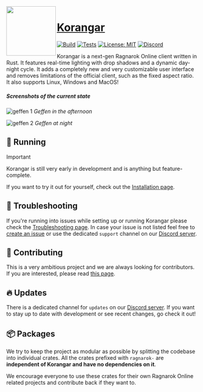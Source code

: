 <img align="left" alt="" src=".github/logo.png" height="130" />

# [Korangar](https://github.com/vE5li/korangar)

[![Build](https://github.com/ve5li/korangar/actions/workflows/build.yml/badge.svg?branch=main)](https://github.com/ve5li/korangar/actions?query=workflow%3ABuild)
[![Tests](https://github.com/ve5li/korangar/actions/workflows/tests.yml/badge.svg?branch=main)](https://github.com/ve5li/korangar/actions?query=workflow%3ATests)
[![License: MIT](https://img.shields.io/badge/License-MIT-green.svg)](https://opensource.org/licenses/MIT)
[![Discord](https://img.shields.io/discord/1010572689536204931?label=discord)](https://discord.gg/2CqRZsvKja)

Korangar is a next-gen Ragnarok Online client written in Rust. It features real-time lighting with drop shadows and a dynamic day-night cycle. It adds a completely new and very customizable user interface and removes limitations of the official client, such as the fixed aspect ratio. It also supports Linux, Windows and MacOS!

##### Screenshots of the current state
![geffen 1](.github/geffen_1.png)
*Geffen in the afternoon*

![geffen 2](.github/geffen_2.png)
*Geffen at night*

## 🚀 Running

> [!IMPORTANT]
> Korangar is still very early in development and is anything but feature-complete.

If you want to try it out for yourself, check out the [Installation page](wiki/Installation.md).

## 🔧 Troubleshooting

If you're running into issues while setting up or running Korangar please check the [Troubleshooting page](wiki/Troubleshooting.md). In case your issue is not listed feel free to [create an issue](https://github.com/vE5li/korangar/issues/new) or use the dedicated `support` channel on our [Discord server](https://discord.gg/2CqRZsvKja).

## 🤝 Contributing

This is a very ambitious project and we are always looking for contributors. If you are interested, please read [this page](wiki/Contributing.md).

## 🔥 Updates

There is a dedicated channel for `updates` on our [Discord server](https://discord.gg/2CqRZsvKja). If you want to stay up to date with development or see recent changes, go check it out!

## 📦 Packages

We try to keep the project as modular as possible by splitting the codebase into individual crates. All the crates prefixed with `ragnarok-` are **independent of Korangar and have no dependencies on it**.

We encourage everyone to use these crates for their own Ragnarok Online related projects and contribute back if they want to.
